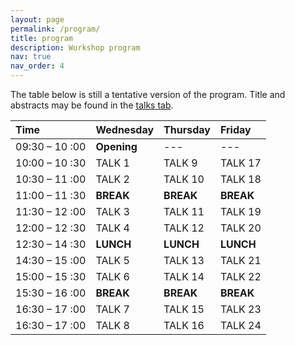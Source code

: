 ```yaml
---
layout: page
permalink: /program/
title: program
description: Workshop program
nav: true
nav_order: 4
---
```


The table below is still a tentative version of the program. Title and abstracts may be found in the [talks tab](https://jfqi2023.github.io/talks/).

| Time           | Wednesday   | Thursday  | Friday    |
| :------------- | :---------- | :-------- | :-------- |
| 09:30 – 10 :00 | **Opening** | ---       | ---       |
| 10:00 – 10 :30 | TALK 1      | TALK 9    | TALK 17   |
| 10:30 – 11 :00 | TALK 2      | TALK 10   | TALK 18   |
| 11:00 – 11 :30 | **BREAK**   | **BREAK** | **BREAK** |
| 11:30 – 12 :00 | TALK 3      | TALK 11   | TALK 19   |
| 12:00 – 12 :30 | TALK 4      | TALK 12   | TALK 20   |
| 12:30 – 14 :30 | **LUNCH**   | **LUNCH** | **LUNCH** |
| 14:30 – 15 :00 | TALK 5      | TALK 13   | TALK 21   |
| 15:00 – 15 :30 | TALK 6      | TALK 14   | TALK 22   |
| 15:30 – 16 :00 | **BREAK**   | **BREAK** | **BREAK** |
| 16:30 – 17 :00 | TALK 7      | TALK 15   | TALK 23   |
| 16:30 – 17 :00 | TALK 8      | TALK 16   | TALK 24   |
                            



<!---


| Time           | Wednesday                                                                                 | Thursday                                                                    | Friday                                                               |
| :------------- | :---------------------------------------------------------------------------------------- | :-------------------------------------------------------------------------- | :------------------------------------------------------------------- |
| 09:30 – 10 :00 | **Opening**                                                                               | ---                                                                         | ---                                                                  |
| 10:00 – 10 :30 | [Murao](https://www.eve.phys.s.u-tokyo.ac.jp/php/members.php)                             | [Imai](https://www-imai.is.s.u-tokyo.ac.jp/members.html)                    | [Soeda](https://www.nii.ac.jp/en/faculty/informatics/soeda_akihito/) |
| 10:30 – 11 :00 | [Branciard](https://neel.cnrs.fr/les-chercheurs-et-techniciens/branciard-cyril)           | [Suppakitpaisarn](http://vorapong-sup.net/)                                 | [Azuma](https://researchmap.jp/hirooazuma_quantph)                                                                |
| 11:00 – 11 :30 | **BREAK**                                                                                 | **BREAK**                                                                   | **BREAK**                                                            |
| 11:30 – 12 :00 | [Taranto](https://tarantophilip.github.io/)                                               | [Hajdušek](https://scholar.google.com.sg/citations?user=8DgauUcAAAAJ&hl=en) | [Barile](https://orcid.org/0000-0002-5122-0340)                      |
| 12:00 – 12 :30 | [Buscemi](http://www.math.cm.is.nagoya-u.ac.jp/~buscemi/)                                 | [Metwalli](https://aqua.sfc.wide.ad.jp/members)                             | [Fittipaldi](https://qi.lip6.fr/people/paolo-fittipaldi/)                                                           |
| 12:30 – 14 :30 | **LUNCH**                                                                                 | **LUNCH**                                                                   | **LUNCH**                                                            |
| 14:30 – 15 :00 | [Nechita](https://ion.nechita.net/about/)                                                 | [Yang](https://www.lip6.fr/actualite/personnes-fiche.php?ident=D2585)                                                                        | [Benchasattabuse](https://scholar.google.com/citations?user=FRsTsksAAAAJ&hl=en)                                                      |
| 15:00 – 15 :30 | [Pocreau](http://2007-2020.liglab.fr/fr/util/annuaire5b45.html?prenom=Pierre&nom=POCREAU) | [Yamasaki](https://www.hayatayamasaki.com/)                                                                     | [Sane](https://scholar.google.com/citations?user=YMJbS5wAAAAJ&hl=en)                                                                  |
| 15:30 – 16 :00 | **BREAK**                                                                                 | **BREAK**                                                                   | **BREAK**                                                            |
| 16:30 – 17 :00 | [Odake](https://www.eve.phys.s.u-tokyo.ac.jp/php/members.php)                             | [Šupić](https://www.lip6.fr/actualite/personnes-fiche.php?ident=D2431)    | [Abbott](https://alastair-abbott.github.io/)                         |
| 16:30 – 17 :00 | [Forrer](https://www.eve.phys.s.u-tokyo.ac.jp/php/members.php)                            | [Meyer](https://www.lip6.fr/actualite/personnes-fiche.php?ident=D2412)      | [Hayashi](https://qis1.ex.nii.ac.jp/quantumCenter/p_hayashi.html)                                  |


| Time           | Wednesday   | Thursday  | Friday    |
| :------------- | :---------- | :-------- | :-------- |
| 09:30 – 10 :00 | **Opening** | ---       | ---       |
| 10:00 – 10 :30 | TALK 1      | TALK 9    | TALK 17   |
| 10:30 – 11 :00 | TALK 2      | TALK 10   | TALK 18   |
| 11:00 – 11 :30 | **BREAK**   | **BREAK** | **BREAK** |
| 11:30 – 12 :00 | TALK 3      | TALK 11   | TALK 19   |
| 12:00 – 12 :30 | TALK 4      | TALK 12   | TALK 20   |
| 12:30 – 14 :30 | **LUNCH**   | **LUNCH** | **LUNCH** |
| 14:30 – 15 :00 | TALK 5      | TALK 13   | TALK 21   |
| 15:00 – 15 :30 | TALK 6      | TALK 14   | TALK 22   |
| 15:30 – 16 :00 | **BREAK**   | **BREAK** | **BREAK** |
| 16:30 – 17 :00 | TALK 7      | TALK 15   | TALK 23   |
| 16:30 – 17 :00 | TALK 8      | TALK 16   | TALK 24   |

| Time           | Wednesday   | Thursday        | Friday          |
| :------------- | :---------- | :-------------- | :-------------- |
| 09:30 – 10 :00 | **Opening** | ---             | ---             |
| 10:00 – 10 :30 | Murao       | Imai            | Soeda           |
| 10:30 – 11 :00 | Branciard   | Suppakitpaisarn | Azuma           |
| 11:00 – 11 :30 | **BREAK**   | **BREAK**       | **BREAK**       |
| 11:30 – 12 :00 | Taranto     | Hajdušek        | Barile          |
| 12:00 – 12 :30 | Buscemi     | Metwalli        | Fittipaldi      |
| 12:30 – 14 :30 | **LUNCH**   | **LUNCH**       | **LUNCH**       |
| 14:30 – 15 :00 | Nechita     | Yang            | Benchasattabuse |
| 15:00 – 15 :30 | Pocreau     | Yamasaki        | Sane            |
| 15:30 – 16 :00 | **BREAK**   | **BREAK**       | **BREAK**       |
| 16:30 – 17 :00 | Odake       | Šupić           | Abbott          |
| 16:30 – 17 :00 | Forrer      | Meyer           | Hayashi         |
-->
